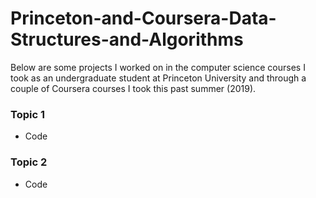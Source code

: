 # Princeton-and-Coursera-Data-Structures-and-Algorithms

Below are some projects I worked on in the computer science courses I took as an undergraduate student at Princeton University and through a couple of Coursera courses I took this past summer (2019). 

### Topic 1

- Code

### Topic 2

- Code
